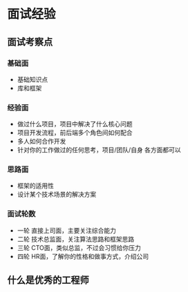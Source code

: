 # 面试经验



## 面试考察点

### 基础面

- 基础知识点
- 库和框架

### 经验面

- 做过什么项目，项目中解决了什么核心问题
- 项目开发流程，前后端多个角色间如何配合
- 多人如何合作开发
- 针对你的工作做过的任何思考，项目/团队/自身 各方面都可以

### 思路面

- 框架的适用性
- 设计某个技术场景的解决方案

### 面试轮数

- 一轮 直接上司面，主要关注综合能力
- 二轮 技术总监面，关注算法思路和框架思路
- 三轮 CTO面，类似总监，不过会习惯给你压力
- 四轮 HR面，了解你的性格和做事方式，介绍公司



## 什么是优秀的工程师

